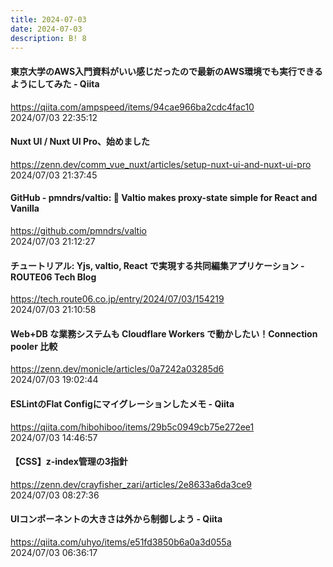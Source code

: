 ```yaml
---
title: 2024-07-03
date: 2024-07-03
description: B! 8
---
```


#### 東京大学のAWS入門資料がいい感じだったので最新のAWS環境でも実行できるようにしてみた - Qiita
https://qiita.com/ampspeed/items/94cae966ba2cdc4fac10<br>
2024/07/03 22:35:12<br>


#### Nuxt UI / Nuxt UI Pro、始めました
https://zenn.dev/comm_vue_nuxt/articles/setup-nuxt-ui-and-nuxt-ui-pro<br>
2024/07/03 21:37:45<br>


#### GitHub - pmndrs/valtio: 💊 Valtio makes proxy-state simple for React and Vanilla
https://github.com/pmndrs/valtio<br>
2024/07/03 21:12:27<br>


#### チュートリアル: Yjs, valtio, React で実現する共同編集アプリケーション - ROUTE06 Tech Blog
https://tech.route06.co.jp/entry/2024/07/03/154219<br>
2024/07/03 21:10:58<br>


#### Web+DB な業務システムも Cloudflare Workers で動かしたい！Connection pooler 比較
https://zenn.dev/monicle/articles/0a7242a03285d6<br>
2024/07/03 19:02:44<br>


#### ESLintのFlat Configにマイグレーションしたメモ - Qiita
https://qiita.com/hibohiboo/items/29b5c0949cb75e272ee1<br>
2024/07/03 14:46:57<br>


#### 【CSS】z-index管理の3指針
https://zenn.dev/crayfisher_zari/articles/2e8633a6da3ce9<br>
2024/07/03 08:27:36<br>


#### UIコンポーネントの大きさは外から制御しよう - Qiita
https://qiita.com/uhyo/items/e51fd3850b6a0a3d055a<br>
2024/07/03 06:36:17<br>



